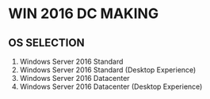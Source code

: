 # WIN 2016 DC MAKING

## OS SELECTION

1. Windows Server 2016 Standard
2. Windows Server 2016 Standard (Desktop Experience)
3. Windows Server 2016 Datacenter
4. Windows Server 2016 Datacenter (Desktop Experience)



